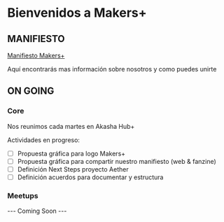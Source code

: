 # Bienvenidos a Makers+ 

## MANIFIESTO
[Manifiesto Makers+](CORE/manifiesto.md)

Aquí encontrarás mas información sobre nosotros y como puedes unirte 


## ON GOING 

### Core
Nos reunimos cada martes en Akasha Hub+ 

Actividades en progreso: 
- [ ] Propuesta gráfica para logo Makers+
- [ ] Propuesta gráfica para compartir nuestro manifiesto (web & fanzine)
- [ ] Definición Next Steps proyecto Aether
- [ ] Definición acuerdos para documentar y estructura 

### Meetups 
--- Coming Soon --- 
